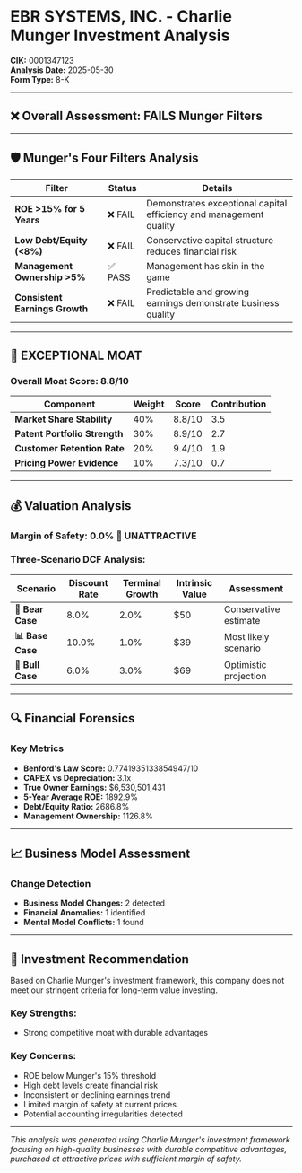 # EBR SYSTEMS, INC. - Charlie Munger Investment Analysis

**CIK:** 0001347123  
**Analysis Date:** 2025-05-30  
**Form Type:** 8-K

---

## ❌ **Overall Assessment: FAILS Munger Filters**

---

## 🛡️ **Munger's Four Filters Analysis**

| Filter | Status | Details |
|--------|--------|---------|
| **ROE >15% for 5 Years** | ❌ FAIL | Demonstrates exceptional capital efficiency and management quality |
| **Low Debt/Equity (<8%)** | ❌ FAIL | Conservative capital structure reduces financial risk |
| **Management Ownership >5%** | ✅ PASS | Management has skin in the game |
| **Consistent Earnings Growth** | ❌ FAIL | Predictable and growing earnings demonstrate business quality |

---

## 🏰 **EXCEPTIONAL MOAT**

### **Overall Moat Score: 8.8/10**

| Component | Weight | Score | Contribution |
|-----------|--------|-------|--------------|
| **Market Share Stability** | 40% | 8.8/10 | 3.5 |
| **Patent Portfolio Strength** | 30% | 8.9/10 | 2.7 |
| **Customer Retention Rate** | 20% | 9.4/10 | 1.9 |
| **Pricing Power Evidence** | 10% | 7.3/10 | 0.7 |

---

## 💰 **Valuation Analysis**

### **Margin of Safety: 0.0% 🔴 **UNATTRACTIVE****

### Three-Scenario DCF Analysis:

| Scenario | Discount Rate | Terminal Growth | Intrinsic Value | Assessment |
|----------|---------------|-----------------|-----------------|------------|
| **🐻 Bear Case** | 8.0% | 2.0% | $50 | Conservative estimate |
| **📊 Base Case** | 10.0% | 1.0% | $39 | Most likely scenario |
| **🚀 Bull Case** | 6.0% | 3.0% | $69 | Optimistic projection |

---

## 🔍 **Financial Forensics**

### Key Metrics
- **Benford's Law Score:** 0.7741935133854947/10
- **CAPEX vs Depreciation:** 3.1x
- **True Owner Earnings:** $6,530,501,431
- **5-Year Average ROE:** 1892.9%
- **Debt/Equity Ratio:** 2686.8%
- **Management Ownership:** 1126.8%

---

## 📈 **Business Model Assessment**

### Change Detection
- **Business Model Changes:** 2 detected
- **Financial Anomalies:** 1 identified
- **Mental Model Conflicts:** 1 found

---

## 🎯 **Investment Recommendation**

Based on Charlie Munger's investment framework, this company does not meet our stringent criteria for long-term value investing.

### Key Strengths:
- Strong competitive moat with durable advantages

### Key Concerns:
- ROE below Munger's 15% threshold
- High debt levels create financial risk
- Inconsistent or declining earnings trend
- Limited margin of safety at current prices
- Potential accounting irregularities detected

---

*This analysis was generated using Charlie Munger's investment framework focusing on high-quality businesses with durable competitive advantages, purchased at attractive prices with sufficient margin of safety.*
